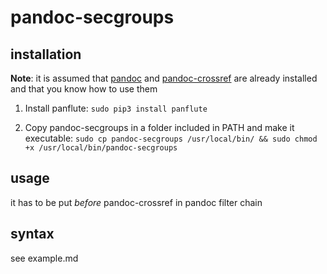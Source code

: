 # pandoc-secgroups

## installation

**Note**: it is assumed that [pandoc] and [pandoc-crossref] are already installed and that you know how to use them

1. Install panflute: `sudo pip3 install panflute`

2. Copy pandoc-secgroups in a folder included in PATH and make it executable: `sudo cp pandoc-secgroups /usr/local/bin/ && sudo chmod +x /usr/local/bin/pandoc-secgroups`

## usage

it has to be put *before* pandoc-crossref in pandoc filter chain

## syntax

see example.md


[pandoc]: https://github.com/jgm/pandoc
[pandoc-crossref]: https://github.com/lierdakil/pandoc-crossref/